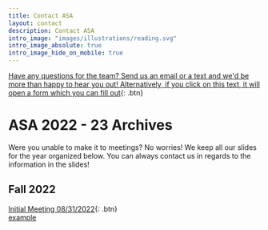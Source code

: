 ```yaml
---
title: Contact ASA
layout: contact
description: Contact ASA
intro_image: "images/illustrations/reading.svg"
intro_image_absolute: true
intro_image_hide_on_mobile: true
---
```


[Have any questions for the team? Send us an email or a text and we'd be more than happy to hear you out! Alternatively, if you click on this text, it will open a form which you can fill out](https://berkeley.qualtrics.com/jfe/form/SV_74FuCqVZzUiDWpo){: .btn}
<br/>

# ASA 2022 - 23 Archives
Were you unable to make it to meetings? No worries! We keep all our slides for the year organized below. You can always contact us in regards to the information in the slides!

## Fall 2022

[Initial Meeting 08/31/2022](https://docs.google.com/presentation/d/e/2PACX-1vRFFS58f8Zdg3O5Zjt95H3BpSmc78naaBkVVjrVy4oARdR6zTrEMZyRS07r4izqRrYRip-aihIyOK_k/pub?start=false&loop=false&delayms=60000){: .btn}
<br/>
<a href="http://example.com/" target="_blank">example</a>
